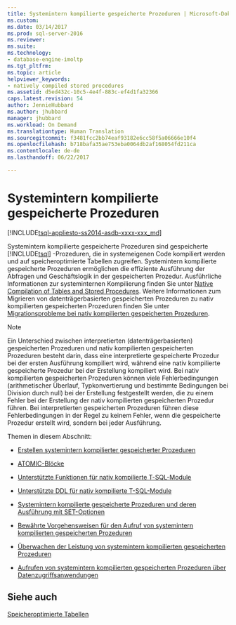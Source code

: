 ```yaml
---
title: Systemintern kompilierte gespeicherte Prozeduren | Microsoft-Dokumentation
ms.custom: 
ms.date: 03/14/2017
ms.prod: sql-server-2016
ms.reviewer: 
ms.suite: 
ms.technology:
- database-engine-imoltp
ms.tgt_pltfrm: 
ms.topic: article
helpviewer_keywords:
- natively compiled stored procedures
ms.assetid: d5ed432c-10c5-4e4f-883c-ef4d1fa32366
caps.latest.revision: 54
author: JennieHubbard
ms.author: jhubbard
manager: jhubbard
ms.workload: On Demand
ms.translationtype: Human Translation
ms.sourcegitcommit: f3481fcc2bb74eaf93182e6cc58f5a06666e10f4
ms.openlocfilehash: b718bafa35ae753eba0064db2af168054fd211ca
ms.contentlocale: de-de
ms.lasthandoff: 06/22/2017

---
```

# <a name="natively-compiled-stored-procedures"></a>Systemintern kompilierte gespeicherte Prozeduren
[!INCLUDE[tsql-appliesto-ss2014-asdb-xxxx-xxx_md](../../includes/tsql-appliesto-ss2014-asdb-xxxx-xxx-md.md)]

  Systemintern kompilierte gespeicherte Prozeduren sind gespeicherte [!INCLUDE[tsql](../../includes/tsql-md.md)] -Prozeduren, die in systemeigenen Code kompiliert werden und auf speicheroptimierte Tabellen zugreifen. Systemintern kompilierte gespeicherte Prozeduren ermöglichen die effiziente Ausführung der Abfragen und Geschäftslogik in der gespeicherten Prozedur. Ausführliche Informationen zur systeminternen Kompilierung finden Sie unter [Native Compilation of Tables and Stored Procedures](../../relational-databases/in-memory-oltp/native-compilation-of-tables-and-stored-procedures.md). Weitere Informationen zum Migrieren von datenträgerbasierten gespeicherten Prozeduren zu nativ kompilierten gespeicherten Prozeduren finden Sie unter [Migrationsprobleme bei nativ kompilierten gespeicherten Prozeduren](../../relational-databases/in-memory-oltp/migration-issues-for-natively-compiled-stored-procedures.md).  
  
> [!NOTE]  
>  Ein Unterschied zwischen interpretierten (datenträgerbasierten) gespeicherten Prozeduren und nativ kompilierten gespeicherten Prozeduren besteht darin, dass eine interpretierte gespeicherte Prozedur bei der ersten Ausführung kompiliert wird, während eine nativ kompilierte gespeicherte Prozedur bei der Erstellung kompiliert wird. Bei nativ kompilierten gespeicherten Prozeduren können viele Fehlerbedingungen (arithmetischer Überlauf, Typkonvertierung und bestimmte Bedingungen bei Division durch null) bei der Erstellung festgestellt werden, die zu einem Fehler bei der Erstellung der nativ kompilierten gespeicherten Prozedur führen. Bei interpretierten gespeicherten Prozeduren führen diese Fehlerbedingungen in der Regel zu keinem Fehler, wenn die gespeicherte Prozedur erstellt wird, sondern bei jeder Ausführung.  
  
 Themen in diesem Abschnitt:  
  
-   [Erstellen systemintern kompilierter gespeicherter Prozeduren](../../relational-databases/in-memory-oltp/creating-natively-compiled-stored-procedures.md)  
  
-   [ATOMIC-Blöcke](../../relational-databases/in-memory-oltp/atomic-blocks-in-native-procedures.md)  
  
-   [Unterstützte Funktionen für nativ kompilierte T-SQL-Module](../../relational-databases/in-memory-oltp/supported-features-for-natively-compiled-t-sql-modules.md)  
  
-   [Unterstützte DDL für nativ kompilierte T-SQL-Module](../../relational-databases/in-memory-oltp/supported-ddl-for-natively-compiled-t-sql-modules.md)  
  
-   [Systemintern kompilierte gespeicherte Prozeduren und deren Ausführung mit SET-Optionen](../../relational-databases/in-memory-oltp/natively-compiled-stored-procedures-and-execution-set-options.md)  
  
-   [Bewährte Vorgehensweisen für den Aufruf von systemintern kompilierten gespeicherten Prozeduren](../../relational-databases/in-memory-oltp/best-practices-for-calling-natively-compiled-stored-procedures.md)  
  
-   [Überwachen der Leistung von systemintern kompilierten gespeicherten Prozeduren](../../relational-databases/in-memory-oltp/monitoring-performance-of-natively-compiled-stored-procedures.md)  
  
-   [Aufrufen von systemintern kompilierten gespeicherten Prozeduren über Datenzugriffsanwendungen](../../relational-databases/in-memory-oltp/calling-natively-compiled-stored-procedures-from-data-access-applications.md)  
  
## <a name="see-also"></a>Siehe auch  
 [Speicheroptimierte Tabellen](../../relational-databases/in-memory-oltp/memory-optimized-tables.md)  
  
  

